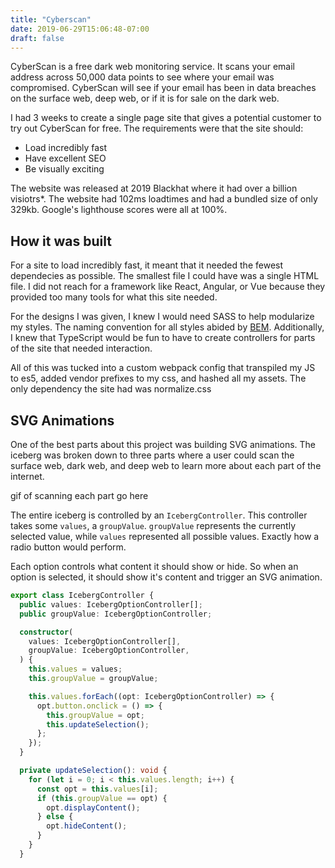 ```yaml
---
title: "Cyberscan"
date: 2019-06-29T15:06:48-07:00
draft: false
---
```


CyberScan is a free dark web monitoring service. It scans your email address across 50,000 data points to see where your email was compromised. CyberScan will see if your email has been in data breaches on the surface web, deep web, or if it is for sale on the dark web.

I had 3 weeks to create a single page site that gives a potential customer to try out CyberScan for free. The requirements were that the site should:

- Load incredibly fast
- Have excellent SEO
- Be visually exciting

The website was released at 2019 Blackhat where it had over a billion visiotrs\*. The website had 102ms loadtimes and had a bundled size of only 329kb. Google's lighthouse scores were all at 100%.

## How it was built

For a site to load incredibly fast, it meant that it needed the fewest dependecies as possible. The smallest file I could have was a single HTML file. I did not reach for a framework like React, Angular, or Vue because they provided too many tools for what this site needed.

For the designs I was given, I knew I would need SASS to help modularize my styles. The naming convention for all styles abided by [BEM](http://getbem.com/introduction/). Additionally, I knew that TypeScript would be fun to have to create controllers for parts of the site that needed interaction.

All of this was tucked into a custom webpack config that transpiled my JS to es5, added vendor prefixes to my css, and hashed all my assets. The only dependency the site had was normalize.css

## SVG Animations

One of the best parts about this project was building SVG animations. The iceberg was broken down to three parts where a user could scan the surface web, dark web, and deep web to learn more about each part of the internet.

gif of scanning each part go here

The entire iceberg is controlled by an `IcebergController`. This controller takes some `values`, a `groupValue`. `groupValue` represents the currently selected value, while `values` represented all possible values. Exactly how a radio button would perform.

Each option controls what content it should show or hide. So when an option is selected, it should show it's content and trigger an SVG animation.

```typescript
export class IcebergController {
  public values: IcebergOptionController[];
  public groupValue: IcebergOptionController;

  constructor(
    values: IcebergOptionController[],
    groupValue: IcebergOptionController,
  ) {
    this.values = values;
    this.groupValue = groupValue;

    this.values.forEach((opt: IcebergOptionController) => {
      opt.button.onclick = () => {
        this.groupValue = opt;
        this.updateSelection();
      };
    });
  }

  private updateSelection(): void {
    for (let i = 0; i < this.values.length; i++) {
      const opt = this.values[i];
      if (this.groupValue == opt) {
        opt.displayContent();
      } else {
        opt.hideContent();
      }
    }
  }
```
